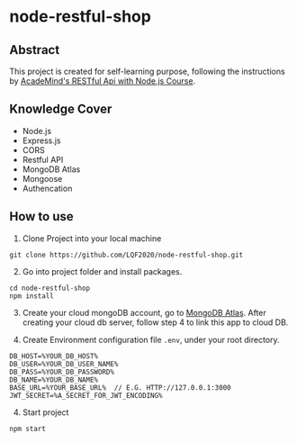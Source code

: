 # node-restful-shop

## Abstract

This project is created for self-learning purpose, following the instructions by [AcadeMind's RESTful Api with Node.js Course](https://www.youtube.com/watch?v=0oXYLzuucwE&list=PL55RiY5tL51q4D-B63KBnygU6opNPFk_q&index=1).

## Knowledge Cover

-   Node.js
-   Express.js
-   CORS
-   Restful API
-   MongoDB Atlas
-   Mongoose
-   Authencation

## How to use

1. Clone Project into your local machine

```
git clone https://github.com/LQF2020/node-restful-shop.git
```

2. Go into project folder and install packages.

```
cd node-restful-shop
npm install
```

3. Create your cloud mongoDB account, go to [MongoDB Atlas](https://www.mongodb.com/cloud/atlas).
   After creating your cloud db server, follow step 4 to link this app to cloud DB.

4. Create Environment configuration file `.env`, under your root directory.

```
DB_HOST=%YOUR_DB_HOST%
DB_USER=%YOUR_DB_USER_NAME%
DB_PASS=%YOUR_DB_PASSWORD%
DB_NAME=%YOUR_DB_NAME%
BASE_URL=%YOUR_BASE_URL%  // E.G. HTTP://127.0.0.1:3000
JWT_SECRET=%A_SECRET_FOR_JWT_ENCODING%
```

4. Start project

```
npm start
```
